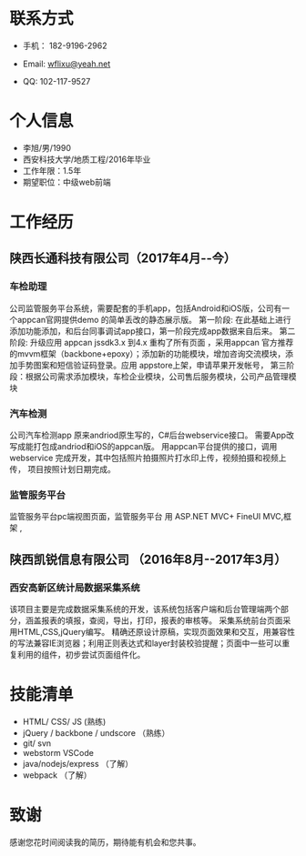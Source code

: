 # 联系方式
- 手机：  182-9196-2962 

- Email: wflixu@yeah.net

- QQ:    102-117-9527

# 个人信息 
- 李旭/男/1990
- 西安科技大学/地质工程/2016年毕业
- 工作年限：1.5年
- 期望职位：中级web前端

# 工作经历
## 陕西长通科技有限公司（2017年4月--今）
### 车检助理 
公司监管服务平台系统，需要配套的手机app，包括Android和iOS版，公司有一个appcan官网提供demo 的简单丢改的静态展示版。
第一阶段: 在此基础上进行添加功能添加，和后台同事调试app接口，第一阶段完成app数据来自后来。
第二阶段: 升级应用 appcan jssdk3.x 到4.x 重构了所有页面 ，采用appcan 官方推荐的mvvm框架（backbone+epoxy）；添加新的功能模块，增加咨询交流模块，添加手势图案和短信验证码登录。应用 appstore上架，申请苹果开发帐号，
第三阶段：根据公司需求添加模块，车检企业模块，公司售后服务模块，公司产品管理模块


### 汽车检测 
公司汽车检测app 原来andriod原生写的，C#后台webservice接口。
需要App改写成能打包成andriod和iOS的appcan版。
用appcan平台提供的接口，调用webservice 完成开发，其中包括照片拍摄照片打水印上传，视频拍摄和视频上传，
项目按照计划日期完成。




### 监管服务平台
监管服务平台pc端视图页面，监管服务平台 用 ASP.NET MVC+ FineUI MVC,框架 ,


## 陕西凯锐信息有限公司 （2016年8月--2017年3月）
### 西安高新区统计局数据采集系统
 该项目主要是完成数据采集系统的开发，该系统包括客户端和后台管理端两个部分，涵盖报表的填报，查阅，导出，打印，报表的审核等。
采集系统前台页面采用HTML,CSS,jQuery编写。
精确还原设计原稿，实现页面效果和交互，用兼容性的写法兼容IE浏览器；利用正则表达式和layer封装校验提醒；页面中一些可以重复利用的组件，初步尝试页面组件化。


# 技能清单

- HTML/ CSS/ JS (熟练)
- jQuery / backbone / undscore  （熟练）
- git/ svn  
- webstorm VSCode  
- java/nodejs/express （了解）
- webpack  （了解）




# 致谢

感谢您花时间阅读我的简历，期待能有机会和您共事。





